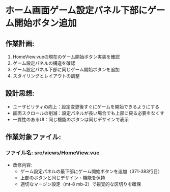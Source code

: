 # ホーム画面ゲーム設定パネル下部にゲーム開始ボタン追加

## 作業計画:
1. HomeView.vueの現在のゲーム開始ボタン実装を確認
2. ゲーム設定パネルの構造を確認
3. ゲーム設定パネル下部に同じゲーム開始ボタンを追加
4. スタイリングとレイアウトの調整

## 設計思想:
- ユーザビリティの向上：設定変更後すぐにゲームを開始できるようにする
- 画面スクロールの削減：設定パネルが長い場合でも上部に戻る必要をなくす
- 一貫性のあるUI：同じ機能のボタンは同じデザインで表示

## 作業対象ファイル:

### ファイル名: src/views/HomeView.vue
- 改修内容:
  - ゲーム設定パネルの最下部にゲーム開始ボタンを追加（371-383行目）
  - 上部のボタンと同じデザイン・機能を保持
  - 適切なマージン設定（mt-8 mb-2）で視覚的な区切りを確保